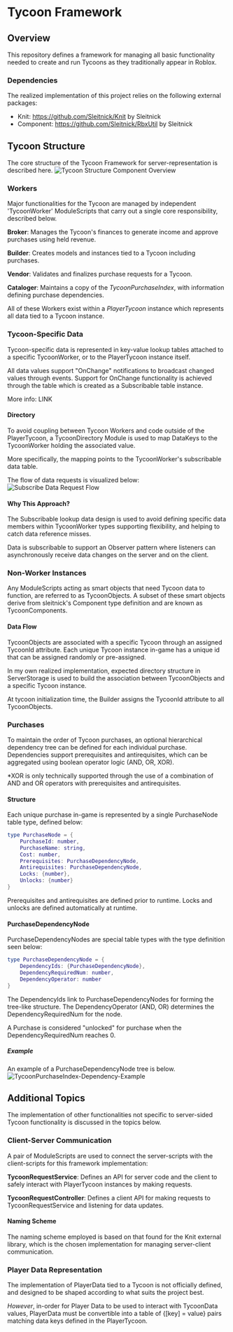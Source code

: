# Tycoon Framework

## Overview
This repository defines a framework for managing all basic functionality needed to create
and run Tycoons as they traditionally appear in Roblox.

### Dependencies
The realized implementation of this project relies on the following external packages:
- Knit: https://github.com/Sleitnick/Knit by Sleitnick
- Component: https://github.com/Sleitnick/RbxUtil by Sleitnick



## Tycoon Structure
The core structure of the Tycoon Framework for server-representation is described here.
![Tycoon Structure Component Overview](./Images/Tycoon-Structure-Overview.png?raw=true "Tycoon Structure Component Overview")

### Workers
Major functionalities for the Tycoon are managed by independent 'TycoonWorker' ModuleScripts
that carry out a single core responsibility, described below.

**Broker**: Manages the Tycoon's finances to generate income and approve purchases using held revenue.

**Builder**: Creates models and instances tied to a Tycoon including purchases.

**Vendor**: Validates and finalizes purchase requests for a Tycoon.

**Cataloger**: Maintains a copy of the *TycoonPurchaseIndex*, with information defining 
purchase dependencies.

All of these Workers exist within a *PlayerTycoon* instance which represents all data 
tied to a Tycoon instance.


### Tycoon-Specific Data
Tycoon-specific data is represented in key-value lookup tables attached to a specific
TycoonWorker, or to the PlayerTycoon instance itself.

All data values support "OnChange" notifications to broadcast changed values through events.
Support for OnChange functionality is achieved through the table which is created as a
Subscribable table instance.

More info: LINK

#### Directory
To avoid coupling between Tycoon Workers and code outside of the PlayerTycoon, a 
TycoonDirectory Module is used to map DataKeys to the TycoonWorker holding the associated value.

More specifically, the mapping points to the TycoonWorker's subscribable data table.

The flow of data requests is visualized below:
![Subscribe Data Request Flow](./Images/Flow-Subscribe-to-Tycoon-Data.png?raw=true "A diagram showcasing the flow of tycoon subscription requests")

#### Why This Approach?
The Subscribable lookup data design is used to avoid defining specific data members within
TycoonWorker types supporting flexibility, and helping to catch data reference misses.

Data is subscribable to support an Observer pattern where listeners can asynchronously receive
data changes on the server and on the client.


### Non-Worker Instances
Any ModuleScripts acting as smart objects that need Tycoon data to function, are referred to as
TycoonObjects. A subset of these smart objects derive from sleitnick's Component type definition
and are known as TycoonComponents.

#### Data Flow
TycoonObjects are associated with a specific Tycoon through an assigned TycoonId attribute.
Each unique Tycoon instance in-game has a unique id that can be assigned randomly or pre-assigned.

In my own realized implementation, expected directory structure in ServerStorage is used to build
the association between TycoonObjects and a specific Tycoon instance.

At tycoon initialization time, the Builder assigns the TycoonId attribute to all TycoonObjects.


### Purchases
To maintain the order of Tycoon purchases, an optional hierarchical dependency tree can be defined
for each individual purchase. Dependencies support prerequisites and antirequisites, which can be
aggregated using boolean operator logic (AND, OR, XOR).

*XOR is only technically supported through the use of a combination of AND and OR operators with
prerequisites and antirequisites.

#### Structure
Each unique purchase in-game is represented by a single PurchaseNode table type, defined below:

```lua
type PurchaseNode = {
    PurchaseId: number,
    PurchaseName: string,
    Cost: number,
    Prerequisites: PurchaseDependencyNode,
    Antirequisites: PurchaseDependencyNode,
    Locks: {number},
    Unlocks: {number}
}
```
Prerequisites and antirequisites are defined prior to runtime.
Locks and unlocks are defined automatically at runtime.

#### PurchaseDependencyNode
PurchaseDependencyNodes are special table types with the type definition seen below:

```lua
type PurchaseDependencyNode = {
    DependencyIds: {PurchaseDependencyNode},
    DependencyRequiredNum: number,
    DependencyOperator: number
}
```

The DependencyIds link to PurchaseDependencyNodes for forming the tree-like structure.
The DependencyOperator (AND, OR) determines the DependencyRequiredNum for the node.

A Purchase is considered "unlocked" for purchase when the DependencyRequiredNum reaches 0.

##### Example
An example of a PurchaseDependencyNode tree is below.
![TycoonPurchaseIndex-Dependency-Example](./Images/TycoonPurchaseIndex-Dependency-Example.png?raw=true, "An example of a Dependency Tree for a specific purchase")

## Additional Topics
The implementation of other functionalities not specific to server-sided Tycoon functionality
is discussed in the topics below.

### Client-Server Communication
A pair of ModuleScripts are used to connect the server-scripts with the client-scripts for this
framework implementation:

**TycoonRequestService**: Defines an API for server code and the client to safely interact with
PlayerTycoon instances by making requests.

**TycoonRequestController**: Defines a client API for making requests to TycoonRequestService
and listening for data updates.

#### Naming Scheme
The naming scheme employed is based on that found for the Knit external library, which is the
chosen implementation for managing server-client communication.


### Player Data Representation
The implementation of PlayerData tied to a Tycoon is not officially defined, and designed to be
shaped according to what suits the project best.

*However*, in-order for Player Data to be used to interact with TycoonData values, 
PlayerData must be convertible into a table of {[key] = value} pairs matching data keys
defined in the PlayerTycoon.
